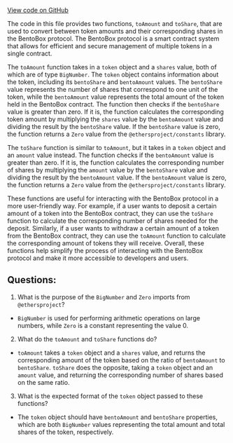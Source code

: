 [View code on GitHub](zoo-labs/zoo/blob/master/zdk/src/functions/bentobox.ts)

The code in this file provides two functions, `toAmount` and `toShare`, that are used to convert between token amounts and their corresponding shares in the BentoBox protocol. The BentoBox protocol is a smart contract system that allows for efficient and secure management of multiple tokens in a single contract.

The `toAmount` function takes in a `token` object and a `shares` value, both of which are of type `BigNumber`. The `token` object contains information about the token, including its `bentoShare` and `bentoAmount` values. The `bentoShare` value represents the number of shares that correspond to one unit of the token, while the `bentoAmount` value represents the total amount of the token held in the BentoBox contract. The function then checks if the `bentoShare` value is greater than zero. If it is, the function calculates the corresponding token amount by multiplying the `shares` value by the `bentoAmount` value and dividing the result by the `bentoShare` value. If the `bentoShare` value is zero, the function returns a `Zero` value from the `@ethersproject/constants` library.

The `toShare` function is similar to `toAmount`, but it takes in a `token` object and an `amount` value instead. The function checks if the `bentoAmount` value is greater than zero. If it is, the function calculates the corresponding number of shares by multiplying the `amount` value by the `bentoShare` value and dividing the result by the `bentoAmount` value. If the `bentoAmount` value is zero, the function returns a `Zero` value from the `@ethersproject/constants` library.

These functions are useful for interacting with the BentoBox protocol in a more user-friendly way. For example, if a user wants to deposit a certain amount of a token into the BentoBox contract, they can use the `toShare` function to calculate the corresponding number of shares needed for the deposit. Similarly, if a user wants to withdraw a certain amount of a token from the BentoBox contract, they can use the `toAmount` function to calculate the corresponding amount of tokens they will receive. Overall, these functions help simplify the process of interacting with the BentoBox protocol and make it more accessible to developers and users.
## Questions: 
 1. What is the purpose of the `BigNumber` and `Zero` imports from `@ethersproject`?
- `BigNumber` is used for performing arithmetic operations on large numbers, while `Zero` is a constant representing the value 0. 

2. What do the `toAmount` and `toShare` functions do?
- `toAmount` takes a `token` object and a `shares` value, and returns the corresponding amount of the token based on the ratio of `bentoAmount` to `bentoShare`. `toShare` does the opposite, taking a `token` object and an `amount` value, and returning the corresponding number of shares based on the same ratio.

3. What is the expected format of the `token` object passed to these functions?
- The `token` object should have `bentoAmount` and `bentoShare` properties, which are both `BigNumber` values representing the total amount and total shares of the token, respectively.